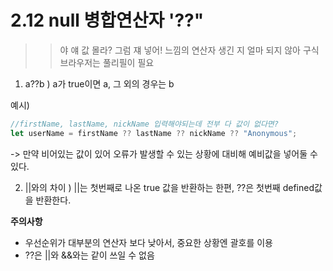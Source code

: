 # 2.12 null 병합연산자 '??"

> > 야 얘 값 몰라? 그럼 쟤 넣어! 느낌의 연산자
> > 생긴 지 얼마 되지 않아 구식 브라우저는 풀리필이 필요

1. a??b ) a가 true이면 a, 그 외의 경우는 b

예시)

```javascript
//firstName, lastName, nickName 입력해야되는데 전부 다 값이 없다면?
let userName = firstName ?? lastName ?? nickName ?? "Anonymous";
```

-> 만약 비어있는 값이 있어 오류가 발생할 수 있는 상황에 대비해 예비값을 넣어둘 수있다.

2. ||와의 차이 ) ||는 첫번째로 나온 true 값을 반환하는 한편, ??은 첫번째 defined값을 반환한다.

**주의사항**

- 우선순위가 대부분의 연산자 보다 낮아서, 중요한 상황엔 괄호를 이용
- ??은 ||와 &&와는 같이 쓰일 수 없음
